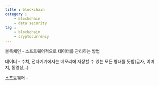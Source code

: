 ```yaml
---
title : blockchain
category :
    - blockchain
    - data security
tag :
    - blockchain
    - cryptocurrency
---
```

블록체인 - 소프트웨어적으로 데이터를 관리하는 방법

데이터 - 수치, 전자기기에서는 메모리에 저장할 수 있는 모든 형태를 뜻함(글자, 이미지, 동영상,..)

소프트웨어 - 
